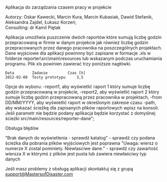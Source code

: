 Aplikacja do zarządzania czasem pracy w projekcie

Autorzy: Oskar Kawecki, Marcin Kura, Marcin Kubasiak, Dawid Stefanik, Aleksandra Zajdel, Łukasz Korzeń;  
Consulting: dr Kamil Piętak

Aplikacja umożliwia puszczenie dwóch raportów które sumują liczbę godzin przepracowaną w firmie w danym projekcie jak również liczbę godzin przepracowanych przez danego pracownika na poszczególnych projektach. Dane wyjściowe dla aplikacji powinnny być zapisane w formacje .xls w folderze reporter\src\main\resources lub wskazanym podczas uruchamiania programu.
Plik xls powinien zawierać trzy poniższe nagłówki.	

	Data		Zadanie		  	Czas [h]
	2012-02-08	Testy prototypu		3,5


Opcje do wyboru:
-report1, aby wyświetlić raport 1 który sumuje liczbę godzin przepracowaną w projekcie,
-report2, aby wyświetlić raport 2 który sumuje liczbę godzin przepracowaną przez pracownika w projektach,
-from DD/MM/YYYY, aby wyświetlić raport w określonym zakresie czasu
-path, aby wskazać ścieżkę dla zapisanych plików raportowych wpisz na konsoli. Jeśli parametr nie będzie podany aplikacja będzie korzystać z domyślnej ścieżki src/main/resources/reporter-dane";


Obsługa błędów

"Brak danych do wyświetlenia - sprawdź katalog" - sprawdź czy podana ścieżka dla pobrania plików wyjściowych jest poprawna
"Uwaga: wiersz o numerze X zostal pominiety. Niewlasciwe dane." - sprawdź czy zawartość wiersza X w którymś z plików jest pusta lub zawiera niewłaściwy typ danych


Jeśli masz problemy z obsługą aplikacji skontaktuj się z grupą support@MastersofDisaster.com
